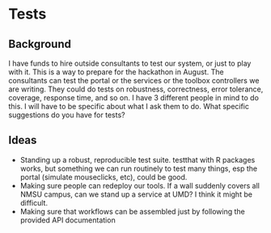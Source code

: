 # Tests

## Background

I have funds to hire outside consultants to test our system, or just to play with it. This is a way to prepare for the hackathon in August. The consultants can test the portal or the services or the toolbox controllers we are writing. They could do tests on robustness, correctness, error tolerance, coverage, response time, and so on. I have 3 different people in mind to do this. I will have to be specific about what I ask them to do. What specific suggestions do you have for tests?

## Ideas
* Standing up a robust, reproducible test suite. testthat with R packages works, but something we can run routinely to test many things, esp the portal (simulate mouseclicks, etc), could be good.
* Making sure people can redeploy our tools. If a wall suddenly covers all NMSU campus, can we stand up a service at UMD? I think it might be difficult.
* Making sure that workflows can be assembled just by following the provided API documentation
